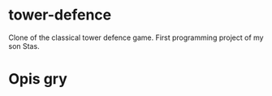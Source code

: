 # tower-defence

Clone of the classical tower defence game. First programming project of my son Stas.

# Opis gry

